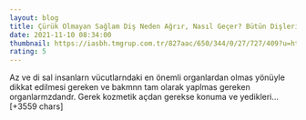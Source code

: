 ```yaml
--- 
layout: blog
title: Çürük Olmayan Sağlam Diş Neden Ağrır, Nasıl Geçer? Bütün Dişlerin Ağrıması Neden Olur? Bastırınca Ağrıyan Diş Nedenleri
date: 2021-11-10 08:34:00
thumbnail: https://iasbh.tmgrup.com.tr/827aac/650/344/0/27/727/409?u=https://isbh.tmgrup.com.tr/sbh/2020/02/20/saglam-dis-neden-agrir-butun-dislerim-agriyor-ne-yapmaliyim-1582154633378.jpg
rating: 5
---
```

Az ve di sal insanlarn vücutlarndaki en önemli organlardan olmas yönüyle dikkat edilmesi gereken ve bakmnn tam olarak yaplmas gereken organlarmzdandr. Gerek kozmetik açdan gerekse konuma ve yedikleri… [+3559 chars]